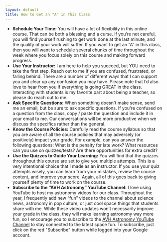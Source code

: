 ```yaml
---
layout: default
title: How to Get an "A" in This Class
---
```


- **Schedule Your Time:** You will have a lot of flexibility in this online course. That can be both a blessing and a curse. If you’re not careful, you will find yourself rushing to get work done at the last minute, and the quality of your work will suffer. If you want to get an “A” in this class, then you will want to schedule several chunks of time throughout the week where you focus solely on this course and making forward progress.
- **Use Your Instructor:** I am here to help you succeed, but YOU need to take the first step. Reach out to me if you are confused, frustrated, or falling behind. There are a number of different ways that I can support you and clear up any confusion you may have. Please note that I’d also love to hear from you if everything is going GREAT in the class. Interacting with students is my favorite part about being a teacher, so please do reach out to me.
- **Ask Specific Questions:** When something doesn't make sense, send me an email, but be sure to ask specific questions. If you're confused on a question from the class, copy / paste the question and include it in your email to me. Our conversations will be more productive when we discuss the specifics rather than the general.
- **Know the Course Policies:** Carefully read the course syllabus so that you are aware of all the course policies that may adversely (or positively) impact your grade. For example, can you answer the following questions: What is the penalty for late work? What resources can you use on quizzes/tests? Are there opportunities for extra credit?
- **Use the Quizzes to Guide Your Learning:** You will find that the quizzes throughout this course are set to give you multiple attempts. This is a very intentional choice that I made as an instructor. If you use your quiz attempts wisely, you can learn from your mistakes, review the course content, and improve your score. Again, all of this goes back to giving yourself plenty of time to work on the course.
- **Subscribe to the “AVH Astronomy” YouTube Channel:** I love using YouTube to host my astronomy videos for our class. Throughout the year, I frequently add new “fun” videos to the channel about science news, astronomy in pop culture, or just cool space things that students share with me. While these video updates won’t necessarily improve your grade in the class, they will make learning astronomy way more fun, so I encourage you to subscribe to the [AVH Astronomy YouTube Channel](https://www.youtube.com/avhastronomy) to stay connected to the latest space fun.  To subscribe, just click on the red "Subscribe" button while logged into your Google account.
